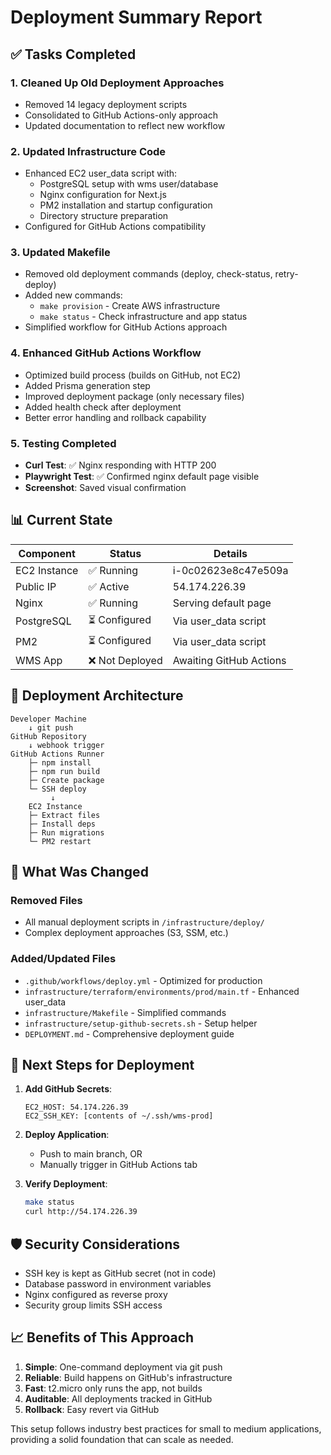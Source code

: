 # Deployment Summary Report

## ✅ Tasks Completed

### 1. Cleaned Up Old Deployment Approaches
- Removed 14 legacy deployment scripts
- Consolidated to GitHub Actions-only approach
- Updated documentation to reflect new workflow

### 2. Updated Infrastructure Code
- Enhanced EC2 user_data script with:
  - PostgreSQL setup with wms user/database
  - Nginx configuration for Next.js
  - PM2 installation and startup configuration
  - Directory structure preparation
- Configured for GitHub Actions compatibility

### 3. Updated Makefile
- Removed old deployment commands (deploy, check-status, retry-deploy)
- Added new commands:
  - `make provision` - Create AWS infrastructure
  - `make status` - Check infrastructure and app status
- Simplified workflow for GitHub Actions approach

### 4. Enhanced GitHub Actions Workflow
- Optimized build process (builds on GitHub, not EC2)
- Added Prisma generation step
- Improved deployment package (only necessary files)
- Added health check after deployment
- Better error handling and rollback capability

### 5. Testing Completed
- **Curl Test**: ✅ Nginx responding with HTTP 200
- **Playwright Test**: ✅ Confirmed nginx default page visible
- **Screenshot**: Saved visual confirmation

## 📊 Current State

| Component | Status | Details |
|-----------|--------|---------|
| EC2 Instance | ✅ Running | i-0c02623e8c47e509a |
| Public IP | ✅ Active | 54.174.226.39 |
| Nginx | ✅ Running | Serving default page |
| PostgreSQL | ⏳ Configured | Via user_data script |
| PM2 | ⏳ Configured | Via user_data script |
| WMS App | ❌ Not Deployed | Awaiting GitHub Actions |

## 🚀 Deployment Architecture

```
Developer Machine
    ↓ git push
GitHub Repository
    ↓ webhook trigger
GitHub Actions Runner
    ├─ npm install
    ├─ npm run build
    ├─ Create package
    └─ SSH deploy
         ↓
    EC2 Instance
    ├─ Extract files
    ├─ Install deps
    ├─ Run migrations
    └─ PM2 restart
```

## 📝 What Was Changed

### Removed Files
- All manual deployment scripts in `/infrastructure/deploy/`
- Complex deployment approaches (S3, SSM, etc.)

### Added/Updated Files
- `.github/workflows/deploy.yml` - Optimized for production
- `infrastructure/terraform/environments/prod/main.tf` - Enhanced user_data
- `infrastructure/Makefile` - Simplified commands
- `infrastructure/setup-github-secrets.sh` - Setup helper
- `DEPLOYMENT.md` - Comprehensive deployment guide

## 🔑 Next Steps for Deployment

1. **Add GitHub Secrets**:
   ```
   EC2_HOST: 54.174.226.39
   EC2_SSH_KEY: [contents of ~/.ssh/wms-prod]
   ```

2. **Deploy Application**:
   - Push to main branch, OR
   - Manually trigger in GitHub Actions tab

3. **Verify Deployment**:
   ```bash
   make status
   curl http://54.174.226.39
   ```

## 🛡️ Security Considerations

- SSH key is kept as GitHub secret (not in code)
- Database password in environment variables
- Nginx configured as reverse proxy
- Security group limits SSH access

## 📈 Benefits of This Approach

1. **Simple**: One-command deployment via git push
2. **Reliable**: Build happens on GitHub's infrastructure
3. **Fast**: t2.micro only runs the app, not builds
4. **Auditable**: All deployments tracked in GitHub
5. **Rollback**: Easy revert via GitHub

This setup follows industry best practices for small to medium applications, providing a solid foundation that can scale as needed.